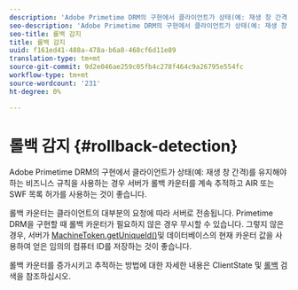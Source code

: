 ```yaml
---
description: 'Adobe Primetime DRM의 구현에서 클라이언트가 상태(예: 재생 창 간격)를 유지해야 하는 비즈니스 규칙을 사용하는 경우 서버가 롤백 카운터를 계속 추적하고 AIR 또는 SWF 목록 허가를 사용하는 것이 좋습니다.'
seo-description: 'Adobe Primetime DRM의 구현에서 클라이언트가 상태(예: 재생 창 간격)를 유지해야 하는 비즈니스 규칙을 사용하는 경우 서버가 롤백 카운터를 계속 추적하고 AIR 또는 SWF 목록 허가를 사용하는 것이 좋습니다.'
seo-title: 롤백 감지
title: 롤백 감지
uuid: f161ed41-488a-478a-b6a8-468cf6d11e89
translation-type: tm+mt
source-git-commit: 9d2e046ae259c05fb4c278f464c9a26795e554fc
workflow-type: tm+mt
source-wordcount: '231'
ht-degree: 0%

---
```



# 롤백 감지 {#rollback-detection}

Adobe Primetime DRM의 구현에서 클라이언트가 상태(예: 재생 창 간격)를 유지해야 하는 비즈니스 규칙을 사용하는 경우 서버가 롤백 카운터를 계속 추적하고 AIR 또는 SWF 목록 허가를 사용하는 것이 좋습니다.

롤백 카운터는 클라이언트의 대부분의 요청에 따라 서버로 전송됩니다. Primetime DRM을 구현할 때 롤백 카운터가 필요하지 않은 경우 무시할 수 있습니다. 그렇지 않은 경우, 서버가 [MachineToken.getUniqueId()](https://help.adobe.com/en_US/primetime/api/drm-apis/server/javadocs-flashaccess-pro/com/adobe/flashaccess/sdk/cert/MachineId.html#getUniqueId())및 데이터베이스의 현재 카운터 값을 사용하여 얻은 임의의 컴퓨터 ID를 저장하는 것이 좋습니다.

롤백 카운터를 증가시키고 추적하는 방법에 대한 자세한 내용은 ClientState 및 [롤백](https://help.adobe.com/en_US/primetime/api/drm-apis/server/javadocs-flashaccess-pro/com/adobe/flashaccess/sdk/protocol/ClientState.html) 검색을 참조하십시오.